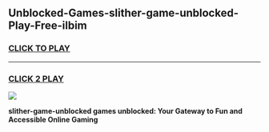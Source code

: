 
## Unblocked-Games-slither-game-unblocked-Play-Free-ilbim
<h3>
<a href="https://premium76.site?title=slither-game-unblocked&ref=18A">CLICK TO PLAY</a></h3>
<hr>

<h3>
<a href="https://premium76.site?title=slither-game-unblocked&ref=18A">CLICK 2 PLAY</a>
  
</h3>

<a href="https://premium76.site?title=slither-game-unblocked&ref=18A"><img src="https://clearcache.store/games.png"></a>


**slither-game-unblocked games unblocked: Your Gateway to Fun and Accessible Online Gaming**
